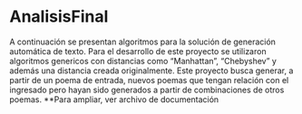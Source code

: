 # AnalisisFinal

A continuación se presentan algoritmos para la solución de generación automática de texto. Para el desarrollo de este proyecto se utilizaron algoritmos genericos con distancias como “Manhattan”, “Chebyshev” y además una distancia creada originalmente. Este proyecto busca generar, a partir de un poema de entrada, nuevos poemas que tengan relación con el ingresado pero hayan sido generados a partir de combinaciones de otros poemas.
**Para ampliar, ver archivo de documentación
